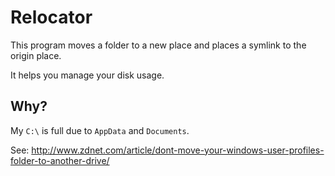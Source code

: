 # Relocator

This program moves a folder to a new place and places a symlink to the origin place.

It helps you manage your disk usage.

## Why?

My `C:\` is full due to `AppData` and `Documents`.

See: http://www.zdnet.com/article/dont-move-your-windows-user-profiles-folder-to-another-drive/
